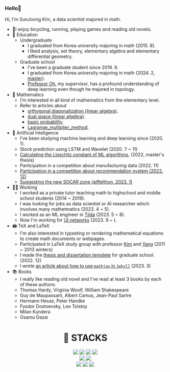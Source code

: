 ### Hello👋

Hi, I'm SunJoong Kim, a data scientist majored in math.
- 🚴‍I enjoy bicycling, running, playing games and reading old novels.
- 🌱 Education
  - Undergraduate
    - I graduated from Korea university majoring in math (2015. 8).
    - I liked analysis, set theory, elementary algebra and elementary differential geometry.
  - Graduate school
    - I've been a graduate student since 2019. 9.
    - I graduated from Korea university majoring in math (2024. 2, [master](https://github.com/govin08/Lipschitz_Constant_of_DNN/blob/main/Lipschitz_constant_of_neural_networks.pdf)).
    - [Professor Oh](https://www.youtube.com/@seungsangoh9923), my supervisor, has a profound understanding of deep learning even though he majored in topology.
- 🎲 Mathematics
  - I’m interested in all kind of mathematics from the elementary level.
  - Refer to articles about
    - [orthogonal diagonalization (linear algebra)](https://govin08.github.io/mathematics/diagonalization/).
    - [dual space (linear algebra)](https://govin08.github.io/mathematics/dual_space/).
    - [basic probability](https://govin08.github.io/mathematics/kocw_stats/).
    - [Lagrange_multiplier_method](https://govin08.github.io/mathematics/lagrange_multiplier/).
- 🔎 Artificial Inteligence
  - I’ve been studying machine learning and deep learning since (2020. 1).
  - Stock prediction using LSTM and Wavelet (2020. 7 ~ 11)
  - [Calculating the Lipschitz constant of ML algorithms](https://github.com/govin08/Lipschitz_Constant_of_DNN/blob/main/Lipschitz_constant_of_neural_networks.pdf), (2022, master's thesis)
  - Participation in a competition about manufacturing data (2022. 11)
  - [Participation in a competition about recommendation system (2022. 12)](https://coldnoodlesoup.wixsite.com/nextai/post/2022-유플러스-ai-ground)
  - [Suggesting the new SOCAR zone (aiffelthon, 2023. 1)](https://govin08.github.io/machine_learning/socar_zones/)
- 👩‍🚀 Working
  - I worked as a private tutor teaching math to highschool and middle school students (2014 ~ 2019).
  - I was looking for jobs as data scientist or AI researcher which involves many mathetmatics (2023. 4 ~ 5).
  - I worked as an ML engineer in [Tilda](https://www.tilda.co.kr/) (2023. 5 ~ 8).
  - Now I'm working for [UI networks](https://www.uinetworks.co.kr/) (2023. 9 ~ ).
- 🖨 TeX and LaTeX
  - I'm also interested in typseting or rendering mathematical equations to create math documents or webpages.
  - Participated in LaTeX study group with professor [Kim](https://kupress.com/writers/%EA%B9%80%EC%98%81%EC%9A%B1/) and [Yang](https://mathematicians.korea.ac.kr/sdyang/) (2011 ~ 2013 winters)
  - I made the [thesis and dissertation templete](https://github.com/govin08/thesis_templete) for graduate school. (2022. 12)
  - I wrote [an article about how to use `mathjax` in `Jekyll`](https://govin08.github.io/mathematics/mathjax/) (2023. 3)
- 📚 Books
  - I really like reading old novel and I've read at least 3 books by each of these authors:
  - Thomas Hardy, Virginia Woolf, William Shakespeare
  - Guy de Maupassant, Albert Camus, Jean-Paul Sartre
  - Hermann Hesse, Peter Handke
  - Fyodor Dostoevsky, Leo Tolstoy
  - Milan Kundera
  - Osamu Dazai
<div align=center><h1>🎃 STACKS</h1></div>

<div align=center> 
  <img src="https://img.shields.io/badge/python-3776AB?style=for-the-badge&logo=python&logoColor=white"> 
  <img src="https://img.shields.io/badge/numpy-013243?style=for-the-badge&logo=numpy&logoColor=white"> 
  <img src="https://img.shields.io/badge/pandas-150458?style=for-the-badge&logo=pandas&logoColor=white"> 
  <img src="https://img.shields.io/badge/tensorflow-FF6F00?style=for-the-badge&logo=tensorflow&logoColor=white"> 
  <br>
  <img src="https://img.shields.io/badge/github-181717?style=for-the-badge&logo=github&logoColor=white">
  <img src="https://img.shields.io/badge/jekyll-CC0000?style=for-the-badge&logo=jekyll&logoColor=white"> 
  <br>
  <img src="https://img.shields.io/badge/latex-008080?style=for-the-badge&logo=latex&logoColor=white">
  <img src="https://img.shields.io/badge/geogebra-9999ee?style=for-the-badge&logo=geogebra&logoColor=white"> 
  <img src="https://img.shields.io/badge/mathematica-DD1100?style=for-the-badge&logo=mathemtica&logoColor=white"> 
</div>
